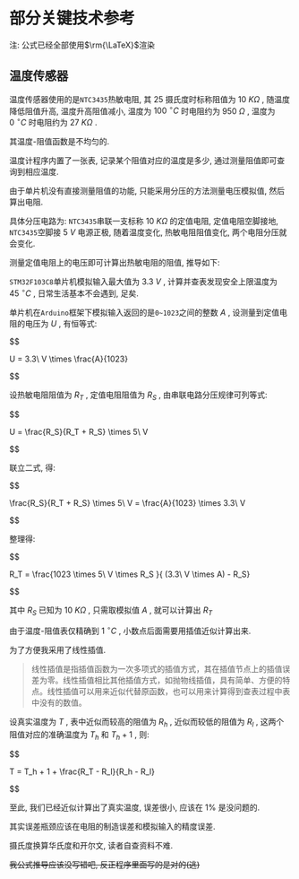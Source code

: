 # 部分关键技术参考
注: 公式已经全部使用$\rm{\LaTeX}$渲染

## 温度传感器
温度传感器使用的是`NTC3435`热敏电阻, 其 $25$ 摄氏度时标称阻值为 $10\ K\Omega$ , 随温度降低阻值升高, 温度升高阻值减小, 温度为 $100\ ^\circ C$ 时电阻约为 $950\ \Omega$ , 温度为 $0\ ^\circ C$ 时电阻约为 $27\ K\Omega$ .  

其温度-阻值函数是不均匀的.  

温度计程序内置了一张表, 记录某个阻值对应的温度是多少, 通过测量阻值即可查询到相应温度.  

由于单片机没有直接测量阻值的功能, 只能采用分压的方法测量电压模拟值, 然后算出电阻.  

具体分压电路为: `NTC3435`串联一支标称 $10\ K\Omega$ 的定值电阻, 定值电阻空脚接地, `NTC3435`空脚接 $5\ V$ 电源正极, 随着温度变化, 热敏电阻阻值变化, 两个电阻分压就会变化.  

测量定值电阻上的电压即可计算出热敏电阻的阻值, 推导如下:  

`STM32F103C8`单片机模拟输入最大值为 $3.3\ V$ , 计算并查表发现安全上限温度为 $45\ ^\circ C$ , 日常生活基本不会遇到, 足矣.  

单片机在`Arduino`框架下模拟输入返回的是`0~1023`之间的整数 $A$ , 设测量到定值电阻的电压为 $U$ , 有恒等式:

$$

U = 3.3\ V \times \frac{A}{1023}

$$  

设热敏电阻阻值为 $R_T$ , 定值电阻阻值为 $R_S$ , 由串联电路分压规律可列等式:  

$$

U = \frac{R_S}{R_T + R_S} \times 5\ V

$$

联立二式, 得:  

$$

\frac{R_S}{R_T + R_S} \times 5\ V = \frac{A}{1023} \times 3.3\ V

$$

整理得:  

$$

R_T = \frac{1023 \times 5\ V \times R_S }{ (3.3\ V \times A) - R_S}

$$

其中 $R_S$ 已知为 $10\ K\Omega$ , 只需取模拟值 $A$ , 就可以计算出 $R_T$  

由于温度-阻值表仅精确到 $1\ ^\circ C$ , 小数点后面需要用插值近似计算出来.  

为了方便我采用了线性插值.

> 线性插值是指插值函数为一次多项式的插值方式，其在插值节点上的插值误差为零。线性插值相比其他插值方式，如抛物线插值，具有简单、方便的特点。线性插值可以用来近似代替原函数，也可以用来计算得到查表过程中表中没有的数值。

设真实温度为 $T$ , 表中近似而较高的阻值为 $R_h$ , 近似而较低的阻值为 $R_l$ , 这两个阻值对应的准确温度为 $T_h$ 和 $T_h + 1$ , 则:

$$

T = T_h + 1 + \frac{R_T - R_l}{R_h - R_l}
 
$$

至此, 我们已经近似计算出了真实温度, 误差很小, 应该在 $1\%$ 是没问题的.  

其实误差瓶颈应该在电阻的制造误差和模拟输入的精度误差.  

摄氏度换算华氏度和开尔文, 读者自查资料不难.  

~~我公式推导应该没写错吧, 反正程序里面写的是对的(逃)~~  

